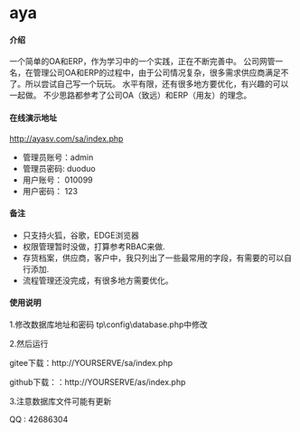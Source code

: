 # aya

#### 介绍
一个简单的OA和ERP，作为学习中的一个实践，正在不断完善中。
公司网管一名，在管理公司OA和ERP的过程中，由于公司情况复杂，很多需求供应商满足不了。所以尝试自己写一个玩玩。
水平有限，还有很多地方要优化，有兴趣的可以一起做。
不少思路都参考了公司OA（致远）和ERP（用友）的理念。

#### 在线演示地址

http://ayasv.com/sa/index.php


- 管理员账号：admin
- 管理员密码: duoduo
- 用户账号：  010099
- 用户密码：  123

#### 备注
- 只支持火狐，谷歌，EDGE浏览器
- 权限管理暂时没做，打算参考RBAC来做.
- 存货档案，供应商，客户中，我只列出了一些最常用的字段，有需要的可以自行添加.
- 流程管理还没完成，有很多地方需要优化。

#### 使用说明
1.修改数据库地址和密码
tp\config\database.php中修改

2.然后运行

gitee下载：http://YOURSERVE/sa/index.php

github下载：：http://YOURSERVE/as/index.php

3.注意数据库文件可能有更新


QQ : 42686304